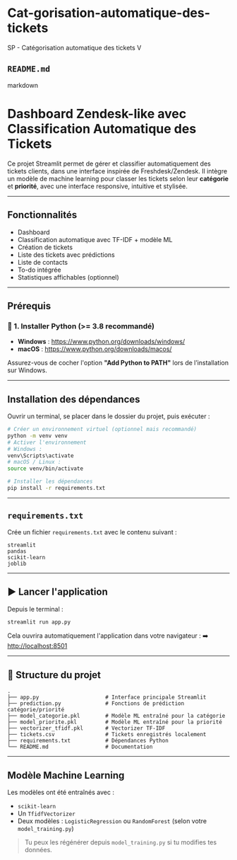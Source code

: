 # Cat-gorisation-automatique-des-tickets
SP - Catégorisation automatique des tickets
V

## `README.md`

markdown
# Dashboard Zendesk-like avec Classification Automatique des Tickets

Ce projet Streamlit permet de gérer et classifier automatiquement des tickets clients, dans une interface inspirée de Freshdesk/Zendesk. Il intègre un modèle de machine learning pour classer les tickets selon leur **catégorie** et **priorité**, avec une interface responsive, intuitive et stylisée.

---

##  Fonctionnalités

-  Dashboard 
-  Classification automatique avec TF-IDF + modèle ML
-  Création de tickets
-  Liste des tickets avec prédictions
- Liste de contacts
- To-do intégrée
- Statistiques affichables (optionnel)

---

##  Prérequis

### 📌 1. Installer Python (>= 3.8 recommandé)

- **Windows** : https://www.python.org/downloads/windows/
- **macOS** : https://www.python.org/downloads/macos/

Assurez-vous de cocher l'option **"Add Python to PATH"** lors de l’installation sur Windows.

---

## Installation des dépendances

Ouvrir un terminal, se placer dans le dossier du projet, puis exécuter :

```bash
# Créer un environnement virtuel (optionnel mais recommandé)
python -m venv venv
# Activer l'environnement
# Windows :
venv\Scripts\activate
# macOS / Linux :
source venv/bin/activate

# Installer les dépendances
pip install -r requirements.txt
````

---

##  `requirements.txt`

Crée un fichier `requirements.txt` avec le contenu suivant :

```
streamlit
pandas
scikit-learn
joblib
```

---

## ▶️ Lancer l'application

Depuis le terminal :

```bash
streamlit run app.py
```

Cela ouvrira automatiquement l'application dans votre navigateur :
➡️ [http://localhost:8501](http://localhost:8501)

---

## 📁 Structure du projet

```
.
├── app.py                     # Interface principale Streamlit
├── prediction.py              # Fonctions de prédiction catégorie/priorité
├── model_categorie.pkl        # Modèle ML entraîné pour la catégorie
├── model_priorite.pkl         # Modèle ML entraîné pour la priorité
├── vectorizer_tfidf.pkl       # Vectorizer TF-IDF
├── tickets.csv                # Tickets enregistrés localement
├── requirements.txt           # Dépendances Python
└── README.md                  # Documentation
```

---

##  Modèle Machine Learning

Les modèles ont été entraînés avec :

* `scikit-learn`
* Un `TfidfVectorizer`
* Deux modèles : `LogisticRegression` ou `RandomForest` (selon votre `model_training.py`)

> Tu peux les régénérer depuis `model_training.py` si tu modifies tes données.


